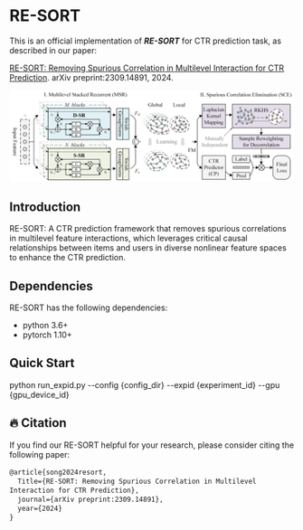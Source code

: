 # RE-SORT

This is an official implementation of ***RE-SORT*** for CTR prediction task, as described in our paper:

[RE-SORT: Removing Spurious Correlation in Multilevel Interaction for CTR Prediction](https://arxiv.org/pdf/2309.14891.pdf). arXiv preprint:2309.14891, 2024.

![Overview Framework](./re-sort.png)

## Introduction

RE-SORT: A CTR prediction framework that removes spurious correlations in multilevel feature interactions, which leverages critical causal relationships between items and users in diverse nonlinear feature spaces to enhance the CTR prediction.

## Dependencies

RE-SORT has the following dependencies:

+ python 3.6+
+ pytorch 1.10+ 

## Quick Start

python run_expid.py --config {config_dir} --expid {experiment_id} --gpu {gpu_device_id}


## 🔥 Citation
If you find our RE-SORT helpful for your research, please consider citing the following paper:
```
@article{song2024resort,
  Title={RE-SORT: Removing Spurious Correlation in Multilevel Interaction for CTR Prediction},
  journal={arXiv preprint:2309.14891},
  year={2024}
}
```
